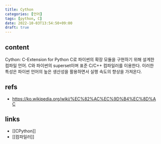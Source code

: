 ```yaml
---
title: Cython
categories: [언어]
tags: [python, C]
date: 2022-10-03T13:54:50+09:00
draft: true
---
```


## content
Cython: C-Extension for Python
C로 파이썬의 확장 모듈을 구현하기 위해 설계한 컴파일 언어. C와 파이썬의 superset이며 표준 C/C++ 컴파일러를 이용한다. 이러한 특성은 파이썬 언어의 높은 생산성을 활용하면서 실행 속도의 향상을 가져온다.



## refs
- https://ko.wikipedia.org/wiki/%EC%82%AC%EC%9D%B4%EC%8D%AC


## links
- [[CPython]]
- [[컴파일러]]
